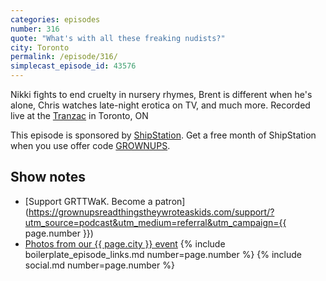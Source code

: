 ```yaml
---
categories: episodes
number: 316
quote: "What's with all these freaking nudists?"
city: Toronto
permalink: /episode/316/
simplecast_episode_id: 43576
---
```


Nikki fights to end cruelty in nursery rhymes, Brent is different when he's alone, Chris watches late-night erotica on TV, and much more. Recorded live at the [Tranzac](http://www.tranzac.org/) in Toronto, ON

This episode is sponsored by [ShipStation](https://www.shipstation.com/step1/?coupon=grownups&utm_campaign=podcasts-promo-q2-2016&utm_medium=podcast-ad-jun-2016&utm_source=grownups-read-things-they-wrote-as-kids&ref=grownups_podcast). Get a free month of ShipStation when you use offer code [GROWNUPS](https://www.shipstation.com/step1/?coupon=grownups&utm_campaign=podcasts-promo-q2-2016&utm_medium=podcast-ad-jun-2016&utm_source=grownups-read-things-they-wrote-as-kids&ref=grownups_podcast).

## Show notes
- [Support GRTTWaK. Become a patron](https://grownupsreadthingstheywroteaskids.com/support/?utm_source=podcast&utm_medium=referral&utm_campaign={{ page.number }})
- [Photos from our {{ page.city }} event](https://www.facebook.com/grownupsreadthingstheywroteaskids/photos/?tab=album&album_id=10154059819408600)
{% include boilerplate_episode_links.md number=page.number %}
{% include social.md number=page.number %}
